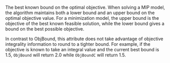 The best known bound on the optimal objective. When solving a MIP model, the algorithm maintains both a lower bound and
an upper bound on the optimal objective value. For a minimization model, the upper bound is the objective of the best
known feasible solution, while the lower bound gives a bound on the best possible objective.

In contrast to ObjBound, this attribute does not take advantage of objective integrality information to round to a
tighter bound. For example, if the objective is known to take an integral value and the current best bound is 1.5,
`ObjBound` will return 2.0 while `ObjBoundC` will return 1.5.